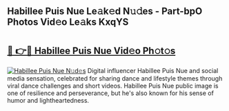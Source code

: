 ## Habillee Puis Nue Le𝚊k𝚎d N𝚞𝚍es - Part-bpO Photos Vid𝚎o Le𝚊ks KxqYS

# <h2><a href="http://fb9awnc.evod.top/?m=Habillee+Puis+Nue">🔗 👉🔴 Habillee Puis Nue Vid𝚎o Ph𝚘t𝚘s</a></h2>

[![Habillee Puis Nue N𝚞d𝚎s](https://i.imgur.com/8V9OHl7.gif)](http://fb9awnc.evod.top/?m=Habillee+Puis+Nue)
Digital influencer Habillee Puis Nue and social media sensation, celebrated for sharing dance and lifestyle themes through viral dance challenges and short videos. Habillee Puis Nue public image is one of resilience and perseverance, but he's also known for his sense of humor and lightheartedness. 
